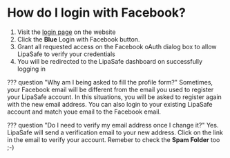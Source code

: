 # How do I login with Facebook?

1. Visit the [login page](https://lipasafe.com/login) on the website
2. Click the **Blue** Login with Facebook button.
2. Grant all requested access on the Facebook oAuth dialog box to allow LipaSafe to verify your credentials
3. You will be redirected to the LipaSafe dashboard on successfully logging in

??? question "Why am I being asked to fill the profile form?"
    Sometimes, your Facebook email will be different from the email you used to register your LipaSafe account. In this situations, you will be asked to register again with the new email address. You can also login to your existing LipaSafe account and match youe email to the Facebook email.
    
??? question "Do I need to verify my email address once I change it?"
    Yes. LipaSafe will send a verification email to your new address. Click on the link in the email to verify your account. Remeber to check the **Spam Folder** too ;-)